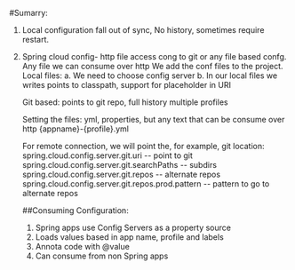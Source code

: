 #Sumarry:
1. Local configuration fall out of sync, No history, sometimes require restart.
2. Spring cloud config- http file access cong to git or any file based confg. Any file we can consume over http
    We add the conf files to the project. 
    Local files:
   a. We need to choose config server
   b.  In our local files we writes points to classpath, support for placeholder in URI
   
   Git based:
   points to git repo, full history multiple profiles
   
   Setting the files: yml, properties, but any text that can be consume over http
   {appname}-{profile}.yml
   
   For remote connection, we will point the, for example, git location:
   spring.cloud.config.server.git.uri -- point to git
   spring.cloud.config.server.git.searchPaths -- subdirs
   spring.cloud.config.server.git.repos -- alternate repos
   spring.cloud.config.server.git.repos.prod.pattern -- pattern to go to alternate repos
   
   ##Consuming Configuration:
   1. Spring apps use Config Servers as a property source
   2. Loads values based in app name, profile and labels
   3. Annota code with @value
   4. Can consume from non Spring apps 